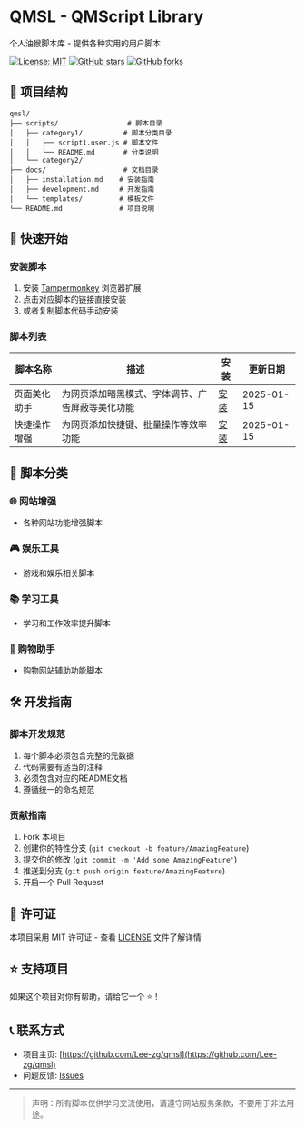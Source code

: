 # QMSL - QMScript Library

个人油猴脚本库 - 提供各种实用的用户脚本

[![License: MIT](https://img.shields.io/badge/License-MIT-yellow.svg)](https://opensource.org/licenses/MIT)
[![GitHub stars](https://img.shields.io/github/stars/Lee-zg/qmsl)](https://github.com/Lee-zg/qmsl/stargazers)
[![GitHub forks](https://img.shields.io/github/forks/Lee-zg/qmsl)](https://github.com/Lee-zg/qmsl/network)

## 📁 项目结构

```
qmsl/
├── scripts/                 # 脚本目录
│   ├── category1/          # 脚本分类目录
│   │   ├── script1.user.js # 脚本文件
│   │   └── README.md       # 分类说明
│   └── category2/
├── docs/                   # 文档目录
│   ├── installation.md    # 安装指南
│   ├── development.md     # 开发指南
│   └── templates/         # 模板文件
└── README.md              # 项目说明
```

## 🚀 快速开始

### 安装脚本

1. 安装 [Tampermonkey](https://www.tampermonkey.net/) 浏览器扩展
2. 点击对应脚本的链接直接安装
3. 或者复制脚本代码手动安装

### 脚本列表

<!-- SCRIPTS_LIST_START -->
| 脚本名称 | 描述 | 安装 | 更新日期 |
|---------|------|------|----------|
| 页面美化助手 | 为网页添加暗黑模式、字体调节、广告屏蔽等美化功能 | [安装](https://raw.githubusercontent.com/Lee-zg/qmsl/main/scripts/website-enhancement/page-beautifier.user.js) | 2025-01-15 |
| 快捷操作增强 | 为网页添加快捷键、批量操作等效率功能 | [安装](https://raw.githubusercontent.com/Lee-zg/qmsl/main/scripts/productivity-tools/quick-actions.user.js) | 2025-01-15 |
<!-- SCRIPTS_LIST_END -->

## 📖 脚本分类

### 🌐 网站增强
- 各种网站功能增强脚本

### 🎮 娱乐工具
- 游戏和娱乐相关脚本

### 📚 学习工具
- 学习和工作效率提升脚本

### 🛒 购物助手
- 购物网站辅助功能脚本

## 🛠️ 开发指南

### 脚本开发规范

1. 每个脚本必须包含完整的元数据
2. 代码需要有适当的注释
3. 必须包含对应的README文档
4. 遵循统一的命名规范

### 贡献指南

1. Fork 本项目
2. 创建你的特性分支 (`git checkout -b feature/AmazingFeature`)
3. 提交你的修改 (`git commit -m 'Add some AmazingFeature'`)
4. 推送到分支 (`git push origin feature/AmazingFeature`)
5. 开启一个 Pull Request

## 📄 许可证

本项目采用 MIT 许可证 - 查看 [LICENSE](LICENSE) 文件了解详情

## ⭐ 支持项目

如果这个项目对你有帮助，请给它一个 ⭐️！

## 📞 联系方式

- 项目主页: [https://github.com/Lee-zg/qmsl](https://github.com/Lee-zg/qmsl)
- 问题反馈: [Issues](https://github.com/Lee-zg/qmsl/issues)

---

> 声明：所有脚本仅供学习交流使用，请遵守网站服务条款，不要用于非法用途。